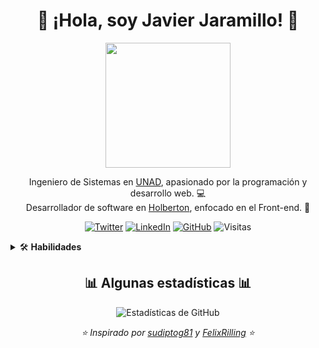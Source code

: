 <!-- Encabezado -->
<h1 align="center">👋 ¡Hola, soy Javier Jaramillo! 🚀</h1>
<p align="center">
  <img src="https://media.giphy.com/media/12oufCB0MyZ1Go/giphy.gif" width="200">
</p>

<!-- Presentación -->
<p align="center">
  Ingeniero de Sistemas en <a href="https://www.unad.edu.co/">UNAD</a>, apasionado por la programación y desarrollo web. 💻<br>
  Desarrollador de software en <a href="https://www.holbertonschool.com/co/en/">Holberton</a>, enfocado en el Front-end. 🎨
</p>

<!-- Redes Sociales y Contacto -->
<p align="center">
  <a href="https://twitter.com/javifullstack"><img src="https://img.shields.io/twitter/follow/javifullstack?label=Twitter&style=social" alt="Twitter"></a>
  <a href="https://www.linkedin.com/in/javier-fullstack/"><img src="https://img.shields.io/badge/-LinkedIn-blue?style=flat-square&logo=linkedin" alt="LinkedIn"></a>
  <a href="https://github.com/j4vj4r"><img src="https://img.shields.io/github/followers/j4vj4r?label=Follow&style=social" alt="GitHub"></a>
  <img src="https://visitor-badge.glitch.me/badge?page_id=j4vj4r" alt="Visitas">
</p>

<!-- Habilidades -->
<details>
  <summary>🛠️ <b>Habilidades</b></summary>
  <p align="center">
    <img src="https://img.shields.io/badge/JavaScript-%23323330.svg?style=for-the-badge&logo=javascript&logoColor=%23f7de1e" alt="JavaScript"/>
    <img src="https://img.shields.io/badge/HTML5-%23e34f26.svg?style=for-the-badge&logo=html5&logoColor=white" alt="HTML5"/>
    <img src="https://img.shields.io/badge/CSS3-%233573b5.svg?style=for-the-badge&logo=css3&logoColor=white" alt="CSS3"/>
    <img src="https://img.shields.io/badge/Git-%23fc6d26.svg?style=for-the-badge&logo=git&logoColor=white" alt="Git"/>
    <img src="https://i.postimg.cc/qvVwr03K/bem.jpg" alt="BEM"/>
    <!-- Agrega más aquí -->
  </p>
</details>

<!-- Estadísticas -->
<h2 align="center">📊 Algunas estadísticas 📊</h2>
<p align="center">
  <img src="https://github-readme-stats.vercel.app/api?username=J4VJ4R&show_icons=true&title_color=fff&icon_color=79ff97&text_color=9f9f9f&bg_color=151515" alt="Estadísticas de GitHub">
</p>

<!-- Pie de página -->
<p align="center">
  <em>⭐️ Inspirado por <a href="https://github.com/sudiptog81">sudiptog81</a> y <a href="https://github.com/FelixRilling">FelixRilling</a> ⭐️</em>
</p>
